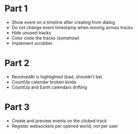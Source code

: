 # Part 1
- Show event on a timeline after creating from dialog
- Do not change event timestamp when moving across tracks
- Hide unused tracks
- Color code the tracks (somehow)
- Implement scrubber

# Part 2
- ResolvedAt is highlighted (bad, shouldn't be)
- CountUp calendar broken kinda
- CountUp and Earth calendars drifting

# Part 3
- Create and preview events on the clicked track
- Register websockets per opened world, not per user